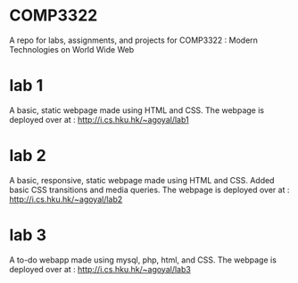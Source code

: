 # COMP3322
A repo for labs, assignments, and projects for COMP3322 : Modern Technologies on World Wide Web

# lab 1
A basic, static webpage made using HTML and CSS. The webpage is deployed over at : http://i.cs.hku.hk/~agoyal/lab1

# lab 2
A basic, responsive, static webpage made using HTML and CSS. Added basic CSS transitions and media queries. The webpage is deployed over at : http://i.cs.hku.hk/~agoyal/lab2

# lab 3
A to-do webapp made using mysql, php, html, and CSS. The webpage is deployed over at : http://i.cs.hku.hk/~agoyal/lab3
